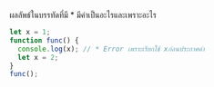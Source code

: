 ผลลัพธ์ในบรรทัดที่มี * มีค่าเป็นอะไรและเพราะอะไร

```js
let x = 1;
function func() {
  console.log(x); // * Error เพราะเรียกใช้ xก่อนประกาศค่า
  let x = 2;
}
func(); 
```